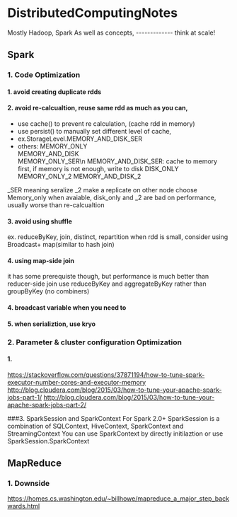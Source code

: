 # DistributedComputingNotes
Mostly Hadoop, Spark
As well as concepts, ------------- think at scale!

Spark
---------------------
### 1. Code Optimization

#### 1. avoid creating duplicate rdds


#### 2. avoid re-calcualtion, reuse same rdd as much as you can, 
- use cache() to prevent re calculation, (cache rdd in memory)
- use persist() to manually set different level of cache, 
- ex.StorageLevel.MEMORY_AND_DISK_SER
- others:
MEMORY_ONLY  
MEMORY_AND_DISK  
MEMORY_ONLY_SER\n
MEMORY_AND_DISK_SER: cache to memory first, if memory is not enough, write to disk
DISK_ONLY
MEMORY_ONLY_2
MEMORY_AND_DISK_2

_SER meaning seralize
_2 make a replicate on other node
choose Memory_only when avaiable, 
disk_only and _2 are bad on performance, usually worse than re-calcualtion

#### 3. avoid using shuffle
ex. reduceByKey, join, distinct, repartition
when rdd is small, consider using Broadcast+ map(similar to hash join)

#### 4. using map-side join
it has some prerequiste though, but performance is much better than reducer-side join
use reduceByKey and aggregateByKey rather than groupByKey (no combiners)

#### 4. broadcast variable when you need to

#### 5. when serializtion, use kryo

### 2. Parameter & cluster configuration Optimization
#### 1.
https://stackoverflow.com/questions/37871194/how-to-tune-spark-executor-number-cores-and-executor-memory
http://blog.cloudera.com/blog/2015/03/how-to-tune-your-apache-spark-jobs-part-1/
http://blog.cloudera.com/blog/2015/03/how-to-tune-your-apache-spark-jobs-part-2/

###3. SparkSession and SparkContext
For Spark 2.0+
SparkSession is a combination of SQLContext, HiveContext, SparkContext and StreamingContext
You can use SparkContext by directly initilaztion or use SparkSession.SparkContext


MapReduce
---------------------
### 1. Downside
https://homes.cs.washington.edu/~billhowe/mapreduce_a_major_step_backwards.html
